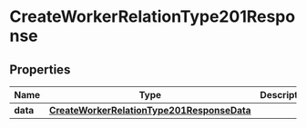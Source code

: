 

# CreateWorkerRelationType201Response


## Properties

| Name | Type | Description | Notes |
|------------ | ------------- | ------------- | -------------|
|**data** | [**CreateWorkerRelationType201ResponseData**](CreateWorkerRelationType201ResponseData.md) |  |  [optional] |



